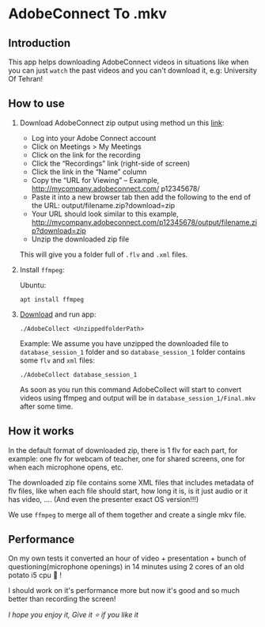 # AdobeConnect To .mkv

## Introduction

This app helps downloading AdobeConnect videos in situations like when you can just `watch` the past videos and you can't download it, e.g: University Of Tehran!

## How to use

1. Download AdobeConnect zip output using method un this [link](https://stackoverflow.com/questions/5179517/how-can-i-export-an-adobe-connect-recording-as-a-video):

   - Log into your Adobe Connect account
   - Click on Meetings > My Meetings
   - Click on the link for the recording
   - Click the “Recordings” link (right-side of screen)
   - Click the link in the “Name” column
   - Copy the “URL for Viewing” – Example, http://mycompany.adobeconnect.com/ p12345678/
   - Paste it into a new browser tab then add the following to the end of the URL: output/filename.zip?download=zip
   - Your URL should look similar to this example, http://mycompany.adobeconnect.com/p12345678/output/filename.zip?download=zip
   - Unzip the downloaded zip file

   This will give you a folder full of `.flv` and `.xml` files.

2. Install `ffmpeg`:

   Ubuntu:

   ```
   apt install ffmpeg
   ```

3. [Download](github.com/ali-em/AdobeCollect/release) and run app:

   ```
   ./AdobeCollect <UnzippedfolderPath>
   ```

   Example:
   We assume you have unzipped the downloaded file to `database_session_1` folder and so `database_session_1` folder contains some `flv` and `xml` files:

   ```
   ./AdobeCollect database_session_1
   ```

   As soon as you run this command AdobeCollect will start to convert videos using ffmpeg and output will be in `database_session_1/Final.mkv` after some time.

## How it works

In the default format of downloaded zip, there is 1 flv for each part, for example: one flv for webcam of teacher, one for shared screens, one for when each microphone opens, etc.

The downloaded zip file contains some XML files that includes metadata of flv files, like when each file should start, how long it is, is it just audio or it has video, .... (And even the presenter exact OS version!!!)

We use `ffmpeg` to merge all of them together and create a single mkv file.

## Performance

On my own tests it converted an hour of video + presentation + bunch of questioning(microphone openings) in 14 minutes using 2 cores of an old potato i5 cpu :potato: !

I should work on it's performance more but now it's good and so much better than recording the screen!

<i>I hope you enjoy it, Give it :star: if you like it </i>
